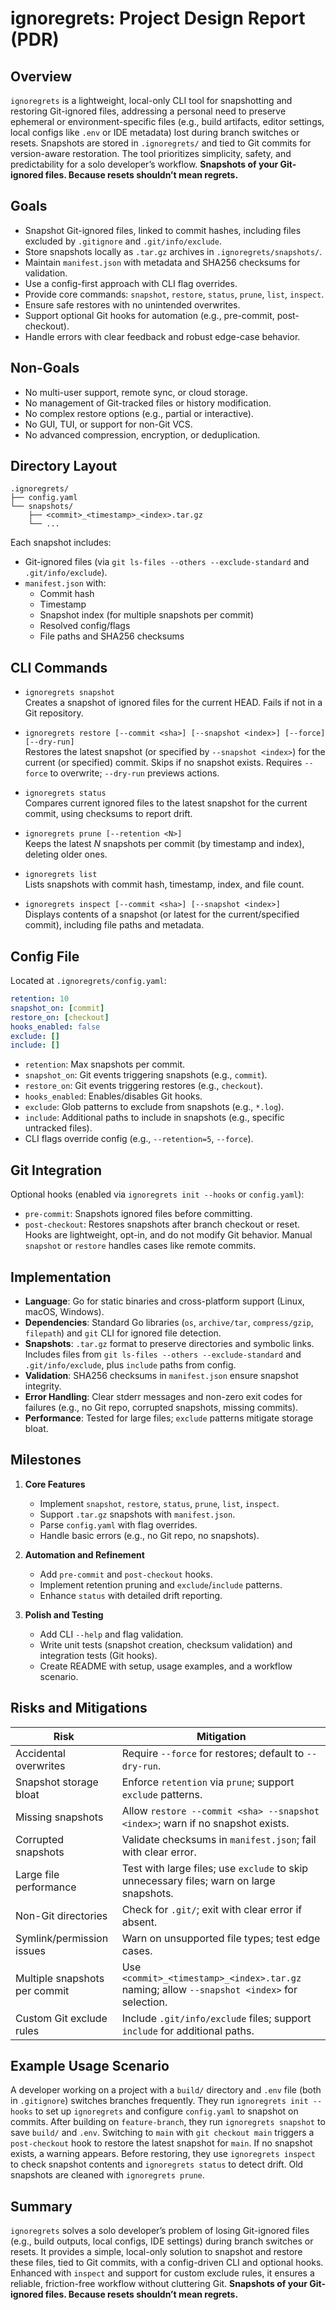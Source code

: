 # ignoregrets: Project Design Report (PDR)

## Overview

`ignoregrets` is a lightweight, local-only CLI tool for snapshotting and restoring Git-ignored files, addressing a personal need to preserve ephemeral or environment-specific files (e.g., build artifacts, editor settings, local configs like `.env` or IDE metadata) lost during branch switches or resets. Snapshots are stored in `.ignoregrets/` and tied to Git commits for version-aware restoration. The tool prioritizes simplicity, safety, and predictability for a solo developer’s workflow. **Snapshots of your Git-ignored files. Because resets shouldn’t mean regrets.**

## Goals

- Snapshot Git-ignored files, linked to commit hashes, including files excluded by `.gitignore` and `.git/info/exclude`.
- Store snapshots locally as `.tar.gz` archives in `.ignoregrets/snapshots/`.
- Maintain `manifest.json` with metadata and SHA256 checksums for validation.
- Use a config-first approach with CLI flag overrides.
- Provide core commands: `snapshot`, `restore`, `status`, `prune`, `list`, `inspect`.
- Ensure safe restores with no unintended overwrites.
- Support optional Git hooks for automation (e.g., pre-commit, post-checkout).
- Handle errors with clear feedback and robust edge-case behavior.

## Non-Goals

- No multi-user support, remote sync, or cloud storage.
- No management of Git-tracked files or history modification.
- No complex restore options (e.g., partial or interactive).
- No GUI, TUI, or support for non-Git VCS.
- No advanced compression, encryption, or deduplication.

## Directory Layout

```
.ignoregrets/
├── config.yaml
└── snapshots/
    ├── <commit>_<timestamp>_<index>.tar.gz
    └── ...
```

Each snapshot includes:
- Git-ignored files (via `git ls-files --others --exclude-standard` and `.git/info/exclude`).
- `manifest.json` with:
  - Commit hash
  - Timestamp
  - Snapshot index (for multiple snapshots per commit)
  - Resolved config/flags
  - File paths and SHA256 checksums

## CLI Commands

- `ignoregrets snapshot`  
  Creates a snapshot of ignored files for the current HEAD. Fails if not in a Git repository.

- `ignoregrets restore [--commit <sha>] [--snapshot <index>] [--force] [--dry-run]`  
  Restores the latest snapshot (or specified by `--snapshot <index>`) for the current (or specified) commit. Skips if no snapshot exists. Requires `--force` to overwrite; `--dry-run` previews actions.

- `ignoregrets status`  
  Compares current ignored files to the latest snapshot for the current commit, using checksums to report drift.

- `ignoregrets prune [--retention <N>]`  
  Keeps the latest *N* snapshots per commit (by timestamp and index), deleting older ones.

- `ignoregrets list`  
  Lists snapshots with commit hash, timestamp, index, and file count.

- `ignoregrets inspect [--commit <sha>] [--snapshot <index>]`  
  Displays contents of a snapshot (or latest for the current/specified commit), including file paths and metadata.

## Config File

Located at `.ignoregrets/config.yaml`:

```yaml
retention: 10
snapshot_on: [commit]
restore_on: [checkout]
hooks_enabled: false
exclude: []
include: []
```

- `retention`: Max snapshots per commit.
- `snapshot_on`: Git events triggering snapshots (e.g., `commit`).
- `restore_on`: Git events triggering restores (e.g., `checkout`).
- `hooks_enabled`: Enables/disables Git hooks.
- `exclude`: Glob patterns to exclude from snapshots (e.g., `*.log`).
- `include`: Additional paths to include in snapshots (e.g., specific untracked files).
- CLI flags override config (e.g., `--retention=5`, `--force`).

## Git Integration

Optional hooks (enabled via `ignoregrets init --hooks` or `config.yaml`):
- `pre-commit`: Snapshots ignored files before committing.
- `post-checkout`: Restores snapshots after branch checkout or reset.
Hooks are lightweight, opt-in, and do not modify Git behavior. Manual `snapshot` or `restore` handles cases like remote commits.

## Implementation

- **Language**: Go for static binaries and cross-platform support (Linux, macOS, Windows).
- **Dependencies**: Standard Go libraries (`os`, `archive/tar`, `compress/gzip`, `filepath`) and `git` CLI for ignored file detection.
- **Snapshots**: `.tar.gz` format to preserve directories and symbolic links. Includes files from `git ls-files --others --exclude-standard` and `.git/info/exclude`, plus `include` paths from config.
- **Validation**: SHA256 checksums in `manifest.json` ensure snapshot integrity.
- **Error Handling**: Clear stderr messages and non-zero exit codes for failures (e.g., no Git repo, corrupted snapshots, missing commits).
- **Performance**: Tested for large files; `exclude` patterns mitigate storage bloat.

## Milestones

1. **Core Features**  
   - Implement `snapshot`, `restore`, `status`, `prune`, `list`, `inspect`.  
   - Support `.tar.gz` snapshots with `manifest.json`.  
   - Parse `config.yaml` with flag overrides.  
   - Handle basic errors (e.g., no Git repo, no snapshots).

2. **Automation and Refinement**  
   - Add `pre-commit` and `post-checkout` hooks.  
   - Implement retention pruning and `exclude`/`include` patterns.  
   - Enhance `status` with detailed drift reporting.

3. **Polish and Testing**  
   - Add CLI `--help` and flag validation.  
   - Write unit tests (snapshot creation, checksum validation) and integration tests (Git hooks).  
   - Create README with setup, usage examples, and a workflow scenario.

## Risks and Mitigations

| Risk | Mitigation |
|------|------------|
| Accidental overwrites | Require `--force` for restores; default to `--dry-run`. |
| Snapshot storage bloat | Enforce `retention` via `prune`; support `exclude` patterns. |
| Missing snapshots | Allow `restore --commit <sha> --snapshot <index>`; warn if no snapshot exists. |
| Corrupted snapshots | Validate checksums in `manifest.json`; fail with clear error. |
| Large file performance | Test with large files; use `exclude` to skip unnecessary files; warn on large snapshots. |
| Non-Git directories | Check for `.git/`; exit with clear error if absent. |
| Symlink/permission issues | Warn on unsupported file types; test edge cases. |
| Multiple snapshots per commit | Use `<commit>_<timestamp>_<index>.tar.gz` naming; allow `--snapshot <index>` for selection. |
| Custom Git exclude rules | Include `.git/info/exclude` files; support `include` for additional paths. |

## Example Usage Scenario

A developer working on a project with a `build/` directory and `.env` file (both in `.gitignore`) switches branches frequently. They run `ignoregrets init --hooks` to set up `ignoregrets` and configure `config.yaml` to snapshot on commits. After building on `feature-branch`, they run `ignoregrets snapshot` to save `build/` and `.env`. Switching to `main` with `git checkout main` triggers a `post-checkout` hook to restore the latest snapshot for `main`. If no snapshot exists, a warning appears. Before restoring, they use `ignoregrets inspect` to check snapshot contents and `ignoregrets status` to detect drift. Old snapshots are cleaned with `ignoregrets prune`.

## Summary

`ignoregrets` solves a solo developer’s problem of losing Git-ignored files (e.g., build outputs, local configs, IDE settings) during branch switches or resets. It provides a simple, local-only solution to snapshot and restore these files, tied to Git commits, with a config-driven CLI and optional hooks. Enhanced with `inspect` and support for custom exclude rules, it ensures a reliable, friction-free workflow without cluttering Git. **Snapshots of your Git-ignored files. Because resets shouldn’t mean regrets.**
